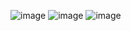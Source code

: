 ![image](https://github.com/AxelAlvarez-777/EvidenciasAxelAlvarez/assets/79062836/8a868c27-bdb6-48fe-8249-7ddace119ac5)
![image](https://github.com/AxelAlvarez-777/EvidenciasAxelAlvarez/assets/79062836/6c731ad1-a0dd-46f6-84de-f4cf00547e63)
![image](https://github.com/AxelAlvarez-777/EvidenciasAxelAlvarez/assets/79062836/cfb156be-c53e-4e05-81d7-75ff50f10866)
